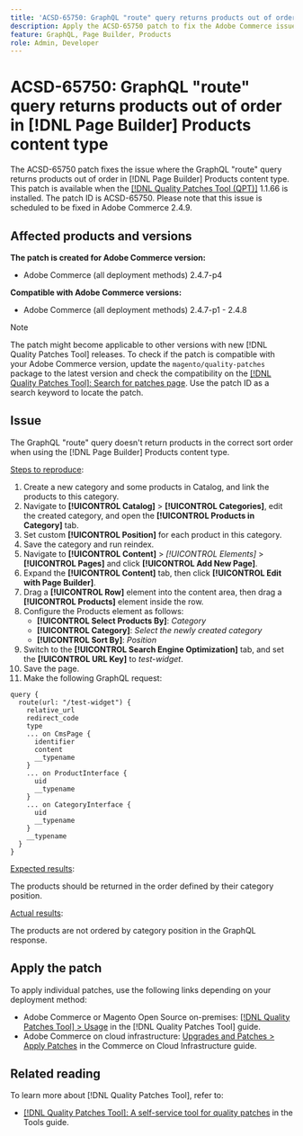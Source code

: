 ```yaml
---
title: 'ACSD-65750: GraphQL "route" query returns products out of order in [!DNL Page Builder] Products content type'
description: Apply the ACSD-65750 patch to fix the Adobe Commerce issue where the GraphQL "route" query returns products out of order in [!DNL Page Builder] Products content type.
feature: GraphQL, Page Builder, Products
role: Admin, Developer
---
```


# ACSD-65750: GraphQL "route" query returns products out of order in [!DNL Page Builder] Products content type

The ACSD-65750 patch fixes the issue where the GraphQL "route" query returns products out of order in [!DNL Page Builder] Products content type. This patch is available when the [[!DNL Quality Patches Tool (QPT)]](/help/tools/quality-patches-tool/quality-patches-tool-to-self-serve-quality-patches.md) 1.1.66 is installed. The patch ID is ACSD-65750. Please note that this issue is scheduled to be fixed in Adobe Commerce 2.4.9.

## Affected products and versions

**The patch is created for Adobe Commerce version:**

* Adobe Commerce (all deployment methods) 2.4.7-p4

**Compatible with Adobe Commerce versions:**

* Adobe Commerce (all deployment methods) 2.4.7-p1 - 2.4.8

>[!NOTE]
>
>The patch might become applicable to other versions with new [!DNL Quality Patches Tool] releases. To check if the patch is compatible with your Adobe Commerce version, update the `magento/quality-patches` package to the latest version and check the compatibility on the [[!DNL Quality Patches Tool]: Search for patches page](https://experienceleague.adobe.com/tools/commerce-quality-patches/index.html). Use the patch ID as a search keyword to locate the patch.

## Issue

The GraphQL "route" query doesn't return products in the correct sort order when using the [!DNL Page Builder] Products content type.

<u>Steps to reproduce</u>:

1. Create a new category and some products in Catalog, and link the products to this category.
1. Navigate to **[!UICONTROL Catalog]** > **[!UICONTROL Categories]**, edit the created category, and open the **[!UICONTROL Products in Category]** tab.
1. Set custom **[!UICONTROL Position]** for each product in this category.
1. Save the category and run reindex.
1. Navigate to **[!UICONTROL Content]** > *[!UICONTROL Elements]* > **[!UICONTROL Pages]** and click **[!UICONTROL Add New Page]**.
1. Expand the **[!UICONTROL Content]** tab, then click **[!UICONTROL Edit with Page Builder]**.
1. Drag a **[!UICONTROL Row]** element into the content area, then drag a **[!UICONTROL Products]** element inside the row.
1. Configure the Products element as follows:
    * **[!UICONTROL Select Products By]**: *Category*
    * **[!UICONTROL Category]**: *Select the newly created category*
    * **[!UICONTROL Sort By]**: *Position*
1. Switch to the **[!UICONTROL Search Engine Optimization]** tab, and set the **[!UICONTROL URL Key]** to *test-widget*.
1. Save the page.
1. Make the following GraphQL request:

```
query {
  route(url: "/test-widget") {
    relative_url
    redirect_code
    type
    ... on CmsPage {
      identifier
      content
      __typename
    }
    ... on ProductInterface {
      uid
      __typename
    }
    ... on CategoryInterface {
      uid
      __typename
    }
    __typename
  }
}
```

<u>Expected results</u>:

The products should be returned in the order defined by their category position.

<u>Actual results</u>:

The products are not ordered by category position in the GraphQL response.

## Apply the patch

To apply individual patches, use the following links depending on your deployment method:

* Adobe Commerce or Magento Open Source on-premises: [[!DNL Quality Patches Tool] > Usage](/help/tools/quality-patches-tool/usage.md) in the [!DNL Quality Patches Tool] guide.
* Adobe Commerce on cloud infrastructure: [Upgrades and Patches > Apply Patches](https://experienceleague.adobe.com/docs/commerce-cloud-service/user-guide/develop/upgrade/apply-patches.html) in the Commerce on Cloud Infrastructure guide.

## Related reading

To learn more about [!DNL Quality Patches Tool], refer to:

* [[!DNL Quality Patches Tool]: A self-service tool for quality patches](/help/tools/quality-patches-tool/quality-patches-tool-to-self-serve-quality-patches.md) in the Tools guide.
